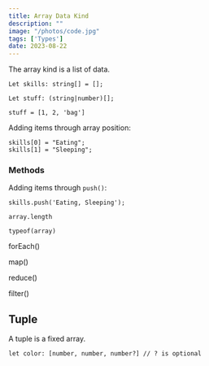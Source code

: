 ```yaml
---
title: Array Data Kind
description: "" 
image: "/photos/code.jpg"
tags: ['Types']
date: 2023-08-22
---
```


The array kind is a list of data. 


```
Let skills: string[] = [];

Let stuff: (string|number)[];

stuff = [1, 2, 'bag']
```

Adding items through array position:

```
skills[0] = "Eating";
skills[1] = "Sleeping";
```


### Methods


Adding items through `push()`:

```
skills.push('Eating, Sleeping');
```

```
array.length
```


```
typeof(array)
```

forEach()

map()

reduce()

filter()



## Tuple

A tuple is a fixed array.

```
let color: [number, number, number?] // ? is optional
```


